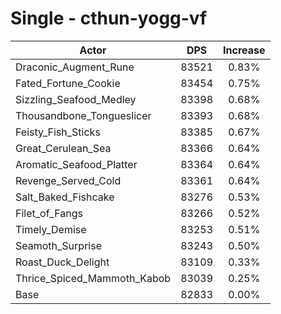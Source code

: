 # Single - cthun-yogg-vf
| Actor | DPS | Increase |
|---|:---:|:---:|
|Draconic_Augment_Rune|83521|0.83%|
|Fated_Fortune_Cookie|83454|0.75%|
|Sizzling_Seafood_Medley|83398|0.68%|
|Thousandbone_Tongueslicer|83393|0.68%|
|Feisty_Fish_Sticks|83385|0.67%|
|Great_Cerulean_Sea|83366|0.64%|
|Aromatic_Seafood_Platter|83364|0.64%|
|Revenge_Served_Cold|83361|0.64%|
|Salt_Baked_Fishcake|83276|0.53%|
|Filet_of_Fangs|83266|0.52%|
|Timely_Demise|83253|0.51%|
|Seamoth_Surprise|83243|0.50%|
|Roast_Duck_Delight|83109|0.33%|
|Thrice_Spiced_Mammoth_Kabob|83039|0.25%|
|Base|82833|0.00%|
